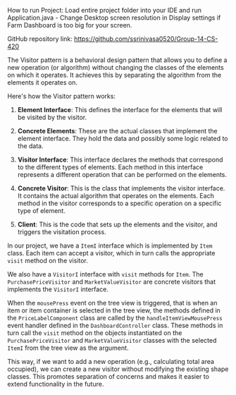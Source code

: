 How to run Project: Load entire project folder into your IDE and run Application.java 
                  - Change Desktop screen resolution in Display settings if Farm Dashboard is too big for your screen.  

GitHub repository link: https://github.com/ssrinivasa0520/Group-14-CS-420

The Visitor pattern is a behavioral design pattern that allows you to define a new operation (or algorithm) without changing the classes of the elements on which it operates. It achieves this by separating the algorithm from the elements it operates on.

Here's how the Visitor pattern works:

1. **Element Interface**: This defines the interface for the elements that will be visited by the visitor.

2. **Concrete Elements**: These are the actual classes that implement the element interface. They hold the data and possibly some logic related to the data.

3. **Visitor Interface**: This interface declares the methods that correspond to the different types of elements. Each method in this interface represents a different operation that can be performed on the elements.

4. **Concrete Visitor**: This is the class that implements the visitor interface. It contains the actual algorithm that operates on the elements. Each method in the visitor corresponds to a specific operation on a specific type of element.

5. **Client**: This is the code that sets up the elements and the visitor, and triggers the visitation process.

In our project, we have a `ItemI` interface which is implemented by `Item` class. Each item can accept a visitor, which in turn calls the appropriate `visit` method on the visitor.

We also have a `VisitorI` interface with `visit` methods for `Item`. The `PurchasePriceVisitor` and `MarketValueVisitor` are concrete visitors that implements the `VisitorI` interface.

When the `mousePress` event on the tree view is triggered, that is when an item or item container is selected in the tree view, the methods defined in the `PriceLabelComponent` class are called by the `handleItemViewMousePress` event handler defined in the `DashboardController` class. These methods in turn call the `visit` method on the objects instantiated on the `PurchasePriceVisitor` and `MarketValueVisitor` classes with the selected `ItemI` from the tree view as the argument.

This way, if we want to add a new operation (e.g., calculating total area occupied), we can create a new visitor without modifying the existing shape classes. This promotes separation of concerns and makes it easier to extend functionality in the future.